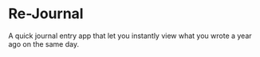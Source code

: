 # Re-Journal
 A quick journal entry app that let you instantly view what you wrote a year ago on the same day.
